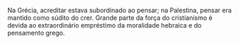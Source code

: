 ﻿Na Grécia, acreditar estava subordinado ao pensar; na Palestina, pensar era mantido como súdito do crer. Grande parte da força do cristianismo é devida ao extraordinário empréstimo da moralidade hebraica e do pensamento grego.